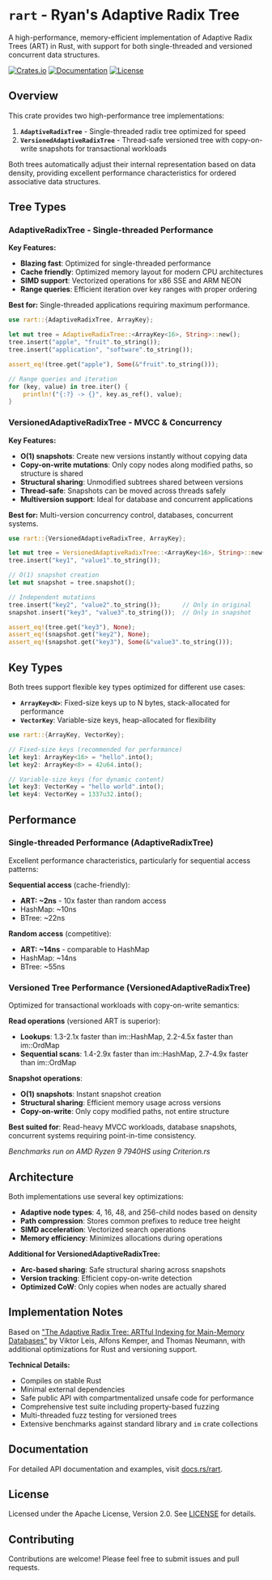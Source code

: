 # `rart` - Ryan's Adaptive Radix Tree

A high-performance, memory-efficient implementation of Adaptive Radix Trees (ART) in Rust, with support for both
single-threaded and versioned concurrent data structures.

[![Crates.io](https://img.shields.io/crates/v/rart.svg)](https://crates.io/crates/rart)
[![Documentation](https://docs.rs/rart/badge.svg)](https://docs.rs/rart)
[![License](https://img.shields.io/badge/license-Apache%202.0-blue.svg)](https://github.com/rdaum/rart-rs/blob/main/LICENSE)

## Overview

This crate provides two high-performance tree implementations:

1. **`AdaptiveRadixTree`** - Single-threaded radix tree optimized for speed
2. **`VersionedAdaptiveRadixTree`** - Thread-safe versioned tree with copy-on-write snapshots for transactional
   workloads

Both trees automatically adjust their internal representation based on data density, providing excellent performance
characteristics for ordered associative data structures.

## Tree Types

### AdaptiveRadixTree - Single-threaded Performance

**Key Features:**

- **Blazing fast**: Optimized for single-threaded performance
- **Cache friendly**: Optimized memory layout for modern CPU architectures
- **SIMD support**: Vectorized operations for x86 SSE and ARM NEON
- **Range queries**: Efficient iteration over key ranges with proper ordering

**Best for:** Single-threaded applications requiring maximum performance.

```rust
use rart::{AdaptiveRadixTree, ArrayKey};

let mut tree = AdaptiveRadixTree::<ArrayKey<16>, String>::new();
tree.insert("apple", "fruit".to_string());
tree.insert("application", "software".to_string());

assert_eq!(tree.get("apple"), Some(&"fruit".to_string()));

// Range queries and iteration
for (key, value) in tree.iter() {
    println!("{:?} -> {}", key.as_ref(), value);
}
```

### VersionedAdaptiveRadixTree - MVCC & Concurrency

**Key Features:**

- **O(1) snapshots**: Create new versions instantly without copying data
- **Copy-on-write mutations**: Only copy nodes along modified paths, so structure is shared
- **Structural sharing**: Unmodified subtrees shared between versions
- **Thread-safe**: Snapshots can be moved across threads safely
- **Multiversion support**: Ideal for database and concurrent applications

**Best for:** Multi-version concurrency control, databases, concurrent systems.

```rust
use rart::{VersionedAdaptiveRadixTree, ArrayKey};

let mut tree = VersionedAdaptiveRadixTree::<ArrayKey<16>, String>::new();
tree.insert("key1", "value1".to_string());

// O(1) snapshot creation
let mut snapshot = tree.snapshot();

// Independent mutations
tree.insert("key2", "value2".to_string());      // Only in original
snapshot.insert("key3", "value3".to_string());  // Only in snapshot

assert_eq!(tree.get("key3"), None);
assert_eq!(snapshot.get("key2"), None);
assert_eq!(snapshot.get("key3"), Some(&"value3".to_string()));
```

## Key Types

Both trees support flexible key types optimized for different use cases:

- **`ArrayKey<N>`**: Fixed-size keys up to N bytes, stack-allocated for performance
- **`VectorKey`**: Variable-size keys, heap-allocated for flexibility

```rust
use rart::{ArrayKey, VectorKey};

// Fixed-size keys (recommended for performance)
let key1: ArrayKey<16> = "hello".into();
let key2: ArrayKey<8> = 42u64.into();

// Variable-size keys (for dynamic content)
let key3: VectorKey = "hello world".into();
let key4: VectorKey = 1337u32.into();
```

## Performance

### Single-threaded Performance (AdaptiveRadixTree)

Excellent performance characteristics, particularly for sequential access patterns:

**Sequential access** (cache-friendly):

- **ART: ~2ns** - 10x faster than random access
- HashMap: ~10ns
- BTree: ~22ns

**Random access** (competitive):

- **ART: ~14ns** - comparable to HashMap
- HashMap: ~14ns
- BTree: ~55ns

### Versioned Tree Performance (VersionedAdaptiveRadixTree)

Optimized for transactional workloads with copy-on-write semantics:

**Read operations** (versioned ART is superior):

- **Lookups**: 1.3-2.1x faster than im::HashMap, 2.2-4.5x faster than im::OrdMap
- **Sequential scans**: 1.4-2.9x faster than im::HashMap, 2.7-4.9x faster than im::OrdMap

**Snapshot operations**:

- **O(1) snapshots**: Instant snapshot creation
- **Structural sharing**: Efficient memory usage across versions
- **Copy-on-write**: Only copy modified paths, not entire structure

**Best suited for**: Read-heavy MVCC workloads, database snapshots, concurrent systems requiring point-in-time
consistency.

*Benchmarks run on AMD Ryzen 9 7940HS using Criterion.rs*

## Architecture

Both implementations use several key optimizations:

- **Adaptive node types**: 4, 16, 48, and 256-child nodes based on density
- **Path compression**: Stores common prefixes to reduce tree height
- **SIMD acceleration**: Vectorized search operations
- **Memory efficiency**: Minimizes allocations during operations

**Additional for VersionedAdaptiveRadixTree:**

- **Arc-based sharing**: Safe structural sharing across snapshots
- **Version tracking**: Efficient copy-on-write detection
- **Optimized CoW**: Only copies when nodes are actually shared

## Implementation Notes

Based
on ["The Adaptive Radix Tree: ARTful Indexing for Main-Memory Databases"](https://db.in.tum.de/~leis/papers/ART.pdf) by
Viktor Leis, Alfons Kemper, and Thomas Neumann, with additional optimizations for Rust and versioning support.

**Technical Details:**

- Compiles on stable Rust
- Minimal external dependencies
- Safe public API with compartmentalized unsafe code for performance
- Comprehensive test suite including property-based fuzzing
- Multi-threaded fuzz testing for versioned trees
- Extensive benchmarks against standard library and `im` crate collections

## Documentation

For detailed API documentation and examples, visit [docs.rs/rart](https://docs.rs/rart).

## License

Licensed under the Apache License, Version 2.0. See [LICENSE](https://github.com/rdaum/rart-rs/blob/main/LICENSE) for
details.

## Contributing

Contributions are welcome! Please feel free to submit issues and pull requests.